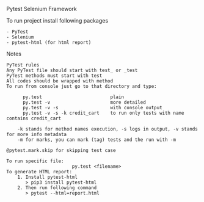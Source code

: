 Pytest Selenium Framework

To run project install following packages

    - PyTest
    - Selenium
    - pytest-html (for html report)

Notes

    PyTest rules
    Any PyTest file should start with test_ or _test
    PyTest methods must start with test
    All codes should be wrapped with method
    To run from console just go to that directory and type:
```
      py.test                         plain
      py.test -v                      more detailed
      py.test -v -s                   with console output
      py.test -v -s -k credit_cart    to run only tests with name contains credit_cart

    -k stands for method names execution, -s logs in output, -v stands for more info metadata
    -m for marks, you can mark (tag) tests and the run with -m
``` 
    @pytest.mark.skip for skipping test case
    
    To run specific file:
                            py.test <filename>
    To generate HTML report:
        1. Install pytest-html
           > pip3 install pytest-html
        2. Then run following command
           > pytest --html=report.html

